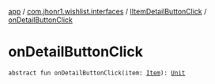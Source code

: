 [app](../../index.md) / [com.jhonr1.wishlist.interfaces](../index.md) / [IItemDetailButtonClick](index.md) / [onDetailButtonClick](./on-detail-button-click.md)

# onDetailButtonClick

`abstract fun onDetailButtonClick(item: `[`Item`](../../com.jhonr1.wishlist.helpers/-item/index.md)`): `[`Unit`](https://kotlinlang.org/api/latest/jvm/stdlib/kotlin/-unit/index.html)